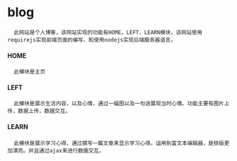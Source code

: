 # blog
````
  此网站是个人博客，该网站实现的功能有HOME，LEFT，LEARN模块，该网站使用requirejs实现前端页面的编写，和使用nodejs实现后端服务器语言。
````
#### HOME
````
  此模块是主页
````

#### LEFT
````
  此模块是展示生活内容，以及心情，通过一幅图以及一句话展现当时心情。功能主要有图片上传，数据上传，数据交互。
````
#### LEARN
````
  此模块是展示学习心得，通过撰写一篇文章来显示学习心得。运用到富文本编辑器，是排版更加漂亮。并且通过ajax来进行数据交互。
````